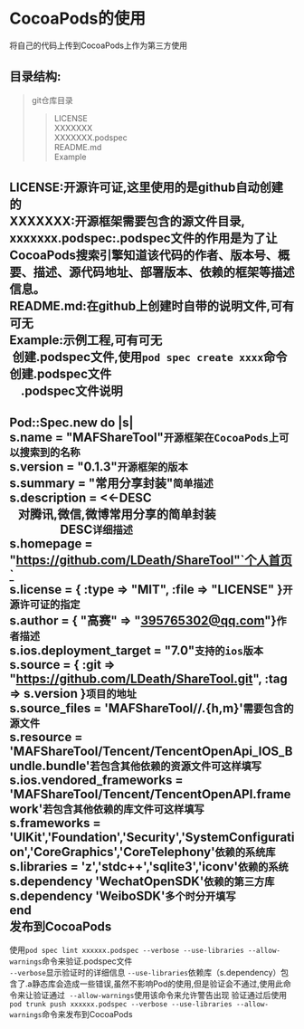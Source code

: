 
CocoaPods的使用  
=====
将自己的代码上传到CocoaPods上作为第三方使用

目录结构:
----
>git仓库目录<br>
>>LICENSE<br>
>>XXXXXXX<br>
>>XXXXXXX.podspec<br>
>>README.md<br>
>>Example<br>  

LICENSE:开源许可证,这里使用的是github自动创建的<br>
XXXXXXX:开源框架需要包含的源文件目录,<br>
xxxxxxx.podspec:.podspec文件的作用是为了让CocoaPods搜索引擎知道该代码的作者、版本号、概要、描述、源代码地址、部署版本、依赖的框架等描述信息。<br>
README.md:在github上创建时自带的说明文件,可有可无<br>
Example:示例工程,可有可无<br> 
  创建.podspec文件,使用`pod spec create xxxx`命令创建.podspec文件<br>   
  
.podspec文件说明
----
Pod::Spec.new do |s|<br>
 s.name = "MAFShareTool"`开源框架在CocoaPods上可以搜索到的名称`<br>
 s.version = "0.1.3"`开源框架的版本`<br>
 s.summary = "常用分享封装"`简单描述`<br>
 s.description = <<-DESC<br>
		    对腾讯,微信,微博常用分享的简单封装<br>
                    DESC`详细描述`<br>
 s.homepage = "https://github.com/LDeath/ShareTool"`个人首页`<br>
 s.license = { :type => "MIT", :file => "LICENSE" }`开源许可证的指定`<br>
 s.author = { "高赛" => "395765302@qq.com"}`作者描述`<br>
 s.ios.deployment_target = "7.0"`支持的ios版本`<br>
 s.source = { :git => "https://github.com/LDeath/ShareTool.git", :tag => s.version }`项目的地址`<br>
 s.source_files = 'MAFShareTool/**/**.{h,m}'`需要包含的源文件`<br>
 s.resource = 'MAFShareTool/Tencent/TencentOpenApi_IOS_Bundle.bundle'`若包含其他依赖的资源文件可这样填写`<br>
 s.ios.vendored_frameworks = 'MAFShareTool/Tencent/TencentOpenAPI.framework'`若包含其他依赖的库文件可这样填写`<br>
 s.frameworks = 'UIKit','Foundation','Security','SystemConfiguration','CoreGraphics','CoreTelephony'`依赖的系统库`<br>
 s.libraries = 'z','stdc++','sqlite3','iconv'`依赖的系统`<br>
 s.dependency 'WechatOpenSDK'`依赖的第三方库`<br>
 s.dependency 'WeiboSDK'`多个时分开填写`<br>
 end<br>
 发布到CocoaPods
 ----
 使用`pod spec lint xxxxxx.podspec --verbose --use-libraries --allow-warnings`命令来验证.podspec文件  
 `--verbose`显示验证时的详细信息 `--use-libraries`依赖库（s.dependency）包含了.a静态库会造成一些错误,虽然不影响Pod的使用,但是验证会不通过,使用此命令来让验证通过  `--allow-warnings`使用该命令来允许警告出现
 验证通过后使用`pod trunk push xxxxxx.podspec --verbose --use-libraries --allow-warnings`命令来发布到CocoaPods
 

